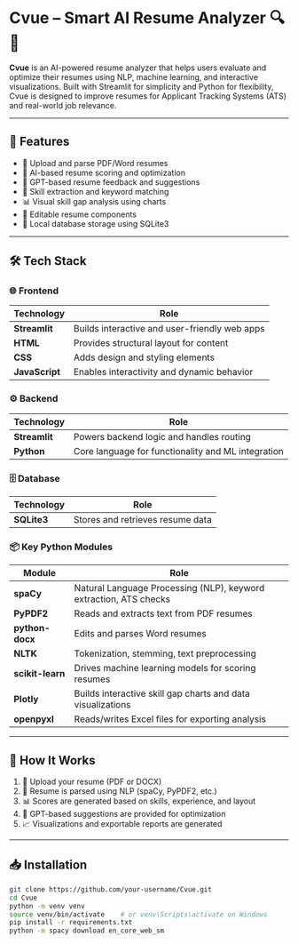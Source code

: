 # Cvue – Smart AI Resume Analyzer 🔍📄

**Cvue** is an AI-powered resume analyzer that helps users evaluate and optimize their resumes using NLP, machine learning, and interactive visualizations. Built with Streamlit for simplicity and Python for flexibility, Cvue is designed to improve resumes for Applicant Tracking Systems (ATS) and real-world job relevance.

---

## 🚀 Features

- 📄 Upload and parse PDF/Word resumes
- 🤖 AI-based resume scoring and optimization
- 💬 GPT-based resume feedback and suggestions
- 🧠 Skill extraction and keyword matching
- 📊 Visual skill gap analysis using charts
- 📝 Editable resume components
- 🔐 Local database storage using SQLite3

---

## 🛠️ Tech Stack

### 🌐 Frontend

| Technology   | Role                                                   |
|--------------|--------------------------------------------------------|
| **Streamlit** | Builds interactive and user-friendly web apps          |
| **HTML**      | Provides structural layout for content                |
| **CSS**       | Adds design and styling elements                      |
| **JavaScript**| Enables interactivity and dynamic behavior            |

### ⚙️ Backend

| Technology   | Role                                                   |
|--------------|--------------------------------------------------------|
| **Streamlit** | Powers backend logic and handles routing              |
| **Python**    | Core language for functionality and ML integration    |

### 🗄️ Database

| Technology   | Role                                                   |
|--------------|--------------------------------------------------------|
| **SQLite3**   | Stores and retrieves resume data                      |

### 📦 Key Python Modules

| Module           | Role                                                                 |
|------------------|----------------------------------------------------------------------|
| **spaCy**        | Natural Language Processing (NLP), keyword extraction, ATS checks    |
| **PyPDF2**       | Reads and extracts text from PDF resumes                            |
| **python-docx**  | Edits and parses Word resumes                                        |
| **NLTK**         | Tokenization, stemming, text preprocessing                          |
| **scikit-learn** | Drives machine learning models for scoring resumes                   |
| **Plotly**       | Builds interactive skill gap charts and data visualizations         |
| **openpyxl**     | Reads/writes Excel files for exporting analysis                     |

---

## 🧪 How It Works

1. 📂 Upload your resume (PDF or DOCX)
2. 🤖 Resume is parsed using NLP (spaCy, PyPDF2, etc.)
3. 📊 Scores are generated based on skills, experience, and layout
4. 🧠 GPT-based suggestions are provided for optimization
5. 📈 Visualizations and exportable reports are generated

---

## 📥 Installation

```bash
git clone https://github.com/your-username/Cvue.git
cd Cvue
python -m venv venv
source venv/bin/activate    # or venv\Scripts\activate on Windows
pip install -r requirements.txt
python -m spacy download en_core_web_sm
